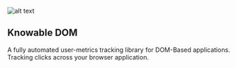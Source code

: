 ![alt text](https://github.com/corlogix/knowable-dom/blob/main/docs/knowable-dom.jpg?raw=true)

## Knowable DOM
A fully automated user-metrics tracking library for DOM-Based applications. Tracking clicks across your browser application.